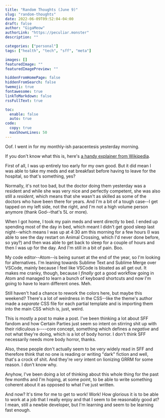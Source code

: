 ```yaml
---
title: "Random Thoughts (June 9)"
slug: "random-thoughts"
date: 2022-06-09T09:52:04-04:00
draft: false
author: "GigaMeow"
authorLink: "https://peculiar.monster"
description: ""

categories: ["personal"]
tags: ["health", "tech", "sff", "meta"]

images: []
featuredImage: ""
featuredImagePreview: ""

hiddenFromHomePage: false
hiddenFromSearch: false
twemoji: true
fontawesome: true
linkToMarkdown: false
rssFullText: true

toc:
  enable: false
  auto: true
code:
  copy: true
  maxShownLines: 50
---
```


Oof. I went in for my monthly-ish paracentesis yesterday morning.

If you don't know what this is, here's [a handy explainer from Wikipedia](https://en.wikipedia.org/wiki/Paracentesis).

<!--more-->
First of all, I was up entirely too early for my own good. But it did mean I was able to take my meds and eat breakfast before having to leave for the hospital, so that's something, yes?

Normally, it's not too bad, but the doctor doing them yesterday was a resident and while she was very nice and perfectly competent, she was also still a _resident_, which means that she wasn't as skilled as some of the doctors who have been there for years. And I'm a bit of a tough case--I get tapped on my left side, not the right, and I'm not a high volume person anymore (thank God--that's 5L or more).

When I got home, I took my pain meds and went directly to bed. I ended up spending most of the day in bed, which meant I didn't get good sleep last night--which means I was up at 4:30 am this morning for a few hours (I was able to see the day restart on Animal Crossing, which I'd never done before, so yay?) and then was able to get back to sleep for a couple of hours and then I was up for the day. And I'm still in a bit of pain. Boo.

My code editor--Atom--is being sunset at the end of the year, so I'm looking for alternatives. I'm leaning towards Sublime Text and Sublime Merge over VSCode, mainly because I feel like VSCode is bloated as all get out. It makes me cranky, though, because I _finally_ got a good workflow going in Atom and managed to learn a bunch of keyboard shortcuts and now I'm going to have to learn different ones. Meh.

Still haven't had a chance to rework the colors here, but maybe this weekend? There's a lot of weirdness in the CSS--like the theme's author made a _separate_ CSS file for each partial template and is importing them into the main CSS which is, just, weird.

This is mostly a post to make a post. I've been thinking a lot about SFF fandom and how Certain Parties just seem so intent on stirring shit up with their ridiculous s----core concept, something which defines a _negative_ and not what they're doing, which is a lot of body horror. I don't think SFF necessarily needs more body horror, thanks.

Also, these people don't actually seem to be very widely read in SFF and therefore think that no one is reading or writing "dark" fiction and well, that's a crock of shit. And they're _very_ intent on lionizing GRRM for some reason. I don't know why.

Anyhow, I've been doing a lot of thinking about this whole thing for the past few months and I'm hoping, at some point, to be able to write something coherent about it as opposed to what I've just written.

And now? It's time for me to get to work! Work! How glorious it is to be able to work at a job that I really enjoy and that I seem to be reasonably good at? I mean, still a newbie developer, but I'm learning and seem to be learning fast enough.
